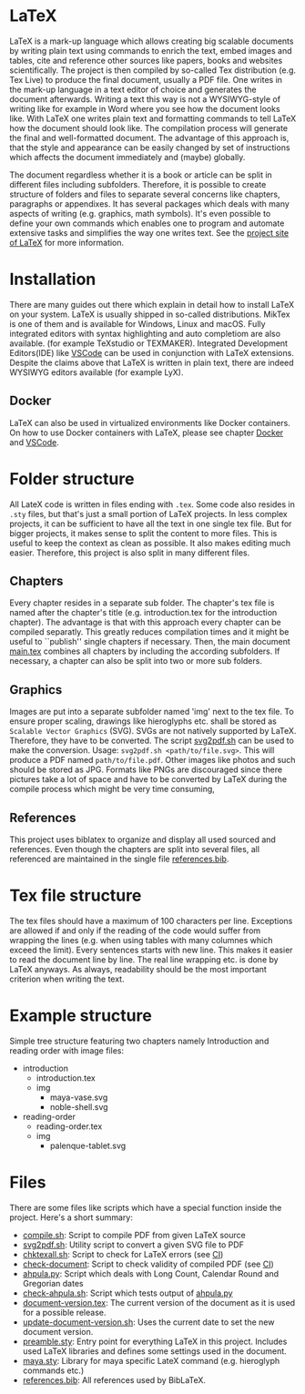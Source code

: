 # LaTeX
LaTeX is a mark-up language which allows creating big scalable documents by writing
plain text using commands to enrich the text, embed images and tables, cite and reference
other sources like papers, books and websites scientifically.
The project is then compiled by so-called Tex distribution (e.g. Tex Live) to produce the final
document, usually a PDF file.
One writes in the mark-up language in a text editor of choice and generates the document afterwards.
Writing a text this way is not a WYSIWYG-style of writing like for example in Word where you see 
how the document looks like.
With LaTeX one writes plain text and formatting commands to tell LaTeX how the document 
should look like.
The compilation process will generate the final and well-formatted document.
The advantage of this approach is, that the style and appearance can be easily changed by set 
of instructions which affects the document immediately and (maybe) globally.

The document regardless whether it is a book or article can be split in different files
including subfolders.
Therefore, it is possible to create structure of folders and files to separate several concerns
like chapters, paragraphs or appendixes.
It has several packages which deals with many aspects of writing (e.g. graphics, math symbols).
It's even possible to define your own commands which enables one to program and automate
extensive tasks and simplifies the way one writes text.
See the [project site of LaTeX](https://www.latex-project.org//) for more information.

# Installation
There are many guides out there which explain in detail how to install LaTeX on your system.
LaTeX is usually shipped in so-called distributions.
MikTex is one of them and is available for Windows, Linux and macOS.
Fully integrated editors with syntax highlighting and auto completiom are also available.
(for example TeXstudio or TEXMAKER).
Integrated Development Editors(IDE) like [VSCode](vscode.md) can be used in conjunction with LaTeX extensions.
Despite the claims above that LaTeX is written in plain text, there are indeed WYSIWYG editors
available (for example LyX).

## Docker
LaTeX can also be used in virtualized environments like Docker containers.
On how to use Docker containers with LaTeX, 
please see chapter [Docker](../container/README.md) and [VSCode](vscode.md).

# Folder structure
All LateX code is written in files ending with `.tex`.
Some code also resides in `.sty` files, but that's just a small portion of LaTeX projects.
In less complex projects, it can be sufficient to have all the text in one single tex file.
But for bigger projects, it makes sense to split the content to more files.
This is useful to keep the context as clean as possible.
It also makes editing much easier.
Therefore, this project is also split in many different files.

## Chapters
Every chapter resides in a separate sub folder.
The chapter's tex file is named after the chapter's title 
(e.g. introduction.tex for the introduction chapter).
The advantage is that with this approach every chapter can be compiled separatly. 
This greatly reduces compilation times and it might be useful to ``publish'' 
single chapters if necessary.
Then, the main document [main.tex](../main.tex) combines all chapters by 
including the according subfolders.
If necessary, a chapter can also be split into two or more sub folders.

## Graphics
Images are put into a separate subfolder named 'img' next to the tex file.
To ensure proper scaling, drawings like hieroglyphs etc. shall be stored as 
`Scalable Vector Graphics` (SVG).
SVGs are not natively supported by LaTeX.
Therefore, they have to be converted.
The script [svg2pdf.sh](../svg2pdf.sh) can be used to make the conversion.
Usage: `svg2pdf.sh <path/to/file.svg>`. This will produce a PDF named `path/to/file.pdf`.
Other images like photos and such should be stored as JPG.
Formats like PNGs are discouraged since there pictures take a lot of space and 
have to be converted by LaTeX during the compile process which might be very time consuming,

## References
This project uses biblatex to organize and display all used sourced and references.
Even though the chapters are split into several files, all referenced are maintained in 
the single file [references.bib](../references.bib).

# Tex file structure
The tex files should have a maximum of 100 characters per line.
Exceptions are allowed if and only if the reading of the code would suffer from wrapping the 
lines (e.g. when using tables with many columnes which exceed the limit).
Every sentences starts with  new line.
This makes it easier to read the document line by line.
The real line wrapping etc. is done by LaTeX anyways.
As always, readability should be the most important criterion when writing the text.

# Example structure
Simple tree structure featuring two chapters namely Introduction and reading order with image files:
* introduction
   * introduction.tex
   * img
      * maya-vase.svg
      * noble-shell.svg
* reading-order
   * reading-order.tex
   * img
      * palenque-tablet.svg

# Files
There are some files like scripts which have a special function inside the project.
Here's a short summary:
* [compile.sh](../compile.sh): Script to compile PDF from given LaTeX source
* [svg2pdf.sh](../svg2pdf.sh): Utility script to convert a given SVG file to PDF
* [chktexall.sh](../chktexall.sh): Script to check for LaTeX errors 
  (see [CI](continuous-integration))
* [check-document](../check-document.sh): Script to check validity of compiled PDF 
  (see [CI](continuous-integration))
* [ahpula.py](../ahpula.py): Script which deals with Long Count, Calendar Round and Gregorian dates
* [check-ahpula.sh](../ahpula.py): Script which tests output of [ahpula.py](../ahpula.py)
* [document-version.tex](../document-version.tex): 
  The current version of the document as it is used for a possible release.
* [update-document-version.sh](../update-document-version.sh): 
  Uses the current date to set the new document version.
* [preamble.sty](../preamble.sty): Entry point for everything LaTeX in this project. 
  Includes used LaTeX libraries and defines some settings used in the document.
* [maya.sty](../maya.sty): Library for maya specific LateX command (e.g. hieroglyph commands etc.)
* [references.bib](../references.bib): All references used by BibLaTeX.
